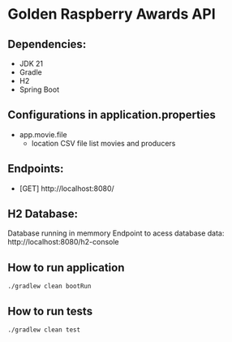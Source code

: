 # Golden Raspberry Awards API

## Dependencies:
- JDK 21
- Gradle
- H2
- Spring Boot

## Configurations in application.properties
- app.movie.file
  - location CSV file list movies and producers

## Endpoints:
- [GET] http://localhost:8080/

## H2 Database:
Database running in memmory
Endpoint to acess database data: http://localhost:8080/h2-console

## How to run application
```
./gradlew clean bootRun
```

## How to run tests
```
./gradlew clean test
```
